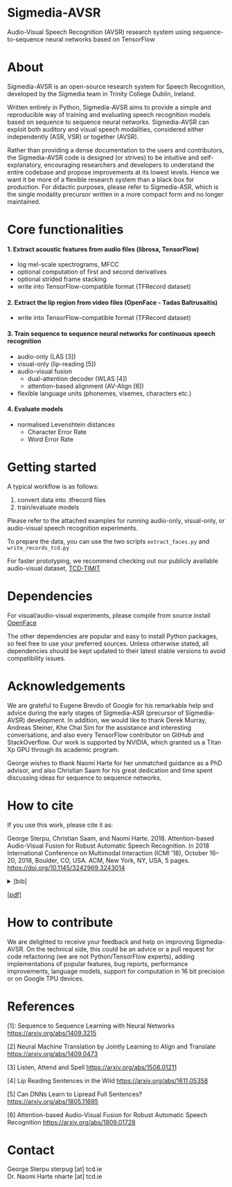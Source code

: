 # Sigmedia-AVSR

Audio-Visual Speech Recognition (AVSR) research system using sequence-to-sequence neural networks based on TensorFlow

# About

Sigmedia-AVSR is an open-source research system for Speech Recognition, developed by the Sigmedia team
in Trinity College Dublin, Ireland.

Written entirely in Python, Sigmedia-AVSR aims to provide a simple and reproducible way of training and evaluating
speech recognition models based on sequence to sequence neural networks. Sigmedia-AVSR can exploit both auditory
and visual speech modalities, considered either independently (ASR, VSR) or together (AVSR).

Rather than providing a dense documentation to the users and contributors, the Sigmedia-AVSR code is designed
(or strives) to be intuitive and self-explanatory, encouraging researchers and developers to understand the entire
codebase and propose improvements at its lowest levels. Hence we want it be more of a flexible research system than
a black box for production. For didactic purposes, please refer to Sigmedia-ASR, which is the single modality
precursor written in a more compact form and no longer maintained.


# Core functionalities

#### 1. Extract acoustic features from audio files (librosa, TensorFlow)
* log mel-scale spectrograms, MFCC
* optional computation of first and second derivatives
* optional strided frame stacking
* write into TensorFlow-compatible format (TFRecord dataset)
    
#### 2. Extract the lip region from video files (OpenFace - Tadas Baltrusaitis)
* write into TensorFlow-compatible format (TFRecord dataset)

#### 3. Train sequence to sequence neural networks for continuous speech recognition
* audio-only (LAS [3])
* visual-only (lip-reading [5])
* audio-visual fusion
    * dual-attention decoder (WLAS [4])
    * attention-based alignment (AV-Align [6])
* flexible language units (phonemes, visemes, characters etc.)
 
#### 4. Evaluate models
* normalised Levenshtein distances
    * Character Error Rate
    * Word Error Rate

# Getting started

A typical workflow is as follows:

1. convert data into .tfrecord files
2. train/evaluate models

Please refer to the attached examples for running audio-only, visual-only, or audio-visual speech recognition experiments.

To prepare the data, you can use the two scripts `extract_faces.py` and `write_records_tcd.py`

For faster prototyping, we recommend checking out our publicly available audio-visual dataset, [TCD-TIMIT](https://sigmedia.tcd.ie/TCDTIMIT/)

# Dependencies

For visual/audio-visual experiments, please compile from source install [OpenFace](https://github.com/TadasBaltrusaitis/OpenFace)

The other dependencies are popular and easy to install Python packages, so feel free to use your preferred sources.
Unless otherwise stated, all dependencies should be kept updated to their latest stable versions to avoid compatibility issues.

# Acknowledgements

We are grateful to Eugene Brevdo of Google for his remarkable help and advice during the early stages of Sigmedia-ASR 
(precursor of Sigmedia-AVSR) development. In addition, we would like to thank 
Derek Murray, Andreas Steiner, Khe Chai Sim for the assistance and interesting conversations, and also every
TensorFlow contributor on GitHub and StackOverflow. 
Our work is supported by NVIDIA, which granted us a Titan Xp GPU through its academic program.

George wishes to thank Naomi Harte for her unmatched guidance as a PhD advisor, and also Christian Saam for his great
dedication and time spent discussing ideas for sequence to sequence networks.

# How to cite

If you use this work, please cite it as:

George Sterpu, Christian Saam, and Naomi Harte. 2018. 
Attention-based Audio-Visual Fusion for Robust Automatic Speech Recognition. 
In 2018 International Conference on Multimodal Interaction (ICMI ’18), October 16–20, 2018, Boulder, CO, USA.
ACM, New York, NY, USA, 5 pages. https://doi.org/10.1145/3242969.3243014

<details><summary>[bib]</summary> 
<p>

```
@inproceedings{sterpu_icmi18,
  author = {George Sterpu and Christian Saam and Naomi Harte},
  title = {Attention-based Audio-Visual Fusion for Robust Automatic Speech Recognition},
  year = {2018},
  publisher = {{ACM, New York, NY, USA}},
  booktitle = {2018 International Conference on Multimodal Interaction (ICMI '18), October 16--20, 2018, Boulder, CO, USA},
  url       = {http://doi.acm.org/10.1145/3242969.3243014},
  doi       = {10.1145/3242969.3243014},
}
```

</p>
</details>

[[pdf]](https://arxiv.org/abs/1809.01728) 


# How to contribute

We are delighted to receive your feedback and help on improving Sigmedia-AVSR. On the technical side, this could be
an advice or a pull request for code refactoring (we are not Python/TensorFlow experts), adding implementations of popular
features, bug reports, performance improvements, language models, support for computation in 16 bit precision or on
Google TPU devices.

# References

[1]: Sequence to Sequence Learning with Neural Networks
https://arxiv.org/abs/1409.3215
    
[2] Neural Machine Translation by Jointly Learning to Align and Translate
https://arxiv.org/abs/1409.0473

[3] Listen, Attend and Spell
https://arxiv.org/abs/1508.01211

[4] Lip Reading Sentences in the Wild
https://arxiv.org/abs/1611.05358

[5] Can DNNs Learn to Lipread Full Sentences?
https://arxiv.org/abs/1805.11685

[6] Attention-based Audio-Visual Fusion for Robust Automatic Speech Recognition
https://arxiv.org/abs/1809.01728

# Contact

George Sterpu sterpug [at] tcd.ie  
Dr. Naomi Harte nharte [at] tcd.ie
